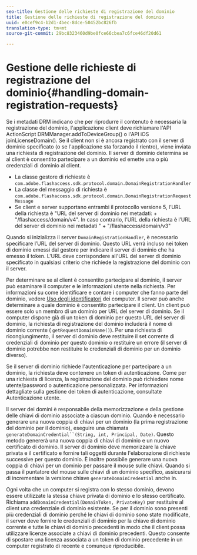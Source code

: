 ```yaml
---
seo-title: Gestione delle richieste di registrazione del dominio
title: Gestione delle richieste di registrazione del dominio
uuid: e0cef9c4-b2d1-4bec-8dce-50452bc826fb
translation-type: tm+mt
source-git-commit: 29bc8323460d9be0fce66cbea7c6fce46df20d61

---
```



# Gestione delle richieste di registrazione del dominio{#handling-domain-registration-requests}

Se i metadati DRM indicano che per riprodurre il contenuto è necessaria la registrazione del dominio, l&#39;applicazione client deve richiamare l&#39;API ActionScript DRMManager.addToDeviceGroup() o l&#39;API iOS joinLicenseDomain(). Se il client non si è ancora registrato con il server di dominio specificato (o se l&#39;applicazione sta forzando il rientro), viene inviata una richiesta di registrazione del dominio. Il server di dominio determina se al client è consentito partecipare a un dominio ed emette una o più credenziali di dominio al client.

* La classe gestore di richieste è `com.adobe.flashaccess.sdk.protocol.domain.DomainRegistrationHandler`
* La classe del messaggio di richiesta è `com.adobe.flashaccess.sdk.protocol.domain.DomainRegistrationRequestMessage`
* Se client e server supportano entrambi il protocollo versione 5, l’URL della richiesta è &quot;URL del server di dominio nei metadati: + &quot;/flashaccess/domain/v4&quot;. In caso contrario, l’URL della richiesta è l’URL del server di dominio nei metadati &quot; + &quot;/flashaccess/domain/v3&quot;

Quando si inizializza il server `DomainRegistrationHandler`, è necessario specificare l’URL del server di dominio. Questo URL verrà incluso nei token di dominio emessi dal gestore per indicare il server di dominio che ha emesso il token. L&#39;URL deve corrispondere all&#39;URL del server di dominio specificato in qualsiasi criterio che richiede la registrazione del dominio con il server.

Per determinare se al client è consentito partecipare al dominio, il server può esaminare il computer e le informazioni utente nella richiesta. Per informazioni su come identificare e contare i computer che fanno parte del dominio, vedere [Uso degli identificatori](../../aaxs-protecting-content/content-implementing-the-license-server/content-processing-aaxs-requests/content-using-machine-ids.md) dei computer. Il server può anche determinare a quale dominio è consentito partecipare il client. Un client può essere solo un membro di un dominio per URL del server di dominio. Se il computer dispone già di un token di dominio per questo URL del server di dominio, la richiesta di registrazione del dominio includerà il nome di dominio corrente ( `getRequestDomainName()`). Per una richiesta di ricongiungimento, il server di dominio deve restituire il set corrente di credenziali di dominio per questo dominio o restituire un errore (il server di dominio potrebbe non restituire le credenziali di dominio per un dominio diverso).

Se il server di dominio richiede l&#39;autenticazione per partecipare a un dominio, la richiesta deve contenere un token di autenticazione. Come per una richiesta di licenza, la registrazione del dominio può richiedere nome utente/password o autenticazione personalizzata. Per informazioni dettagliate sulla gestione dei token di autenticazione, consultate Autenticazione [](../../aaxs-protecting-content/content-introduction/content-usage-rules/content-authentication/content-user-authentication.md) utente.

Il server dei domini è responsabile della memorizzazione e della gestione delle chiavi di dominio associate a ciascun dominio. Quando è necessario generare una nuova coppia di chiavi per un dominio (la prima registrazione del dominio per il dominio), eseguire una chiamata `generateDomainCredential``(String, int, Principal, Date)`. Questo metodo genererà una nuova coppia di chiavi di dominio e un nuovo certificato di dominio. Il server di dominio deve memorizzare la chiave privata e il certificato e fornire tali oggetti durante l&#39;elaborazione di richieste successive per questo dominio. È inoltre possibile generare una nuova coppia di chiavi per un dominio per passare il mouse sulle chiavi. Quando si passa il puntatore del mouse sulle chiavi di un dominio specifico, assicurarsi di incrementare la versione chiave `generateDomainCredential` anche in.

Ogni volta che un computer si registra con lo stesso dominio, devono essere utilizzate la stessa chiave privata di dominio e lo stesso certificato. Richiama `addDomainCredential(DomainToken, PrivateKey)` per restituire al client una credenziale di dominio esistente. Se per il dominio sono presenti più credenziali di dominio perché le chiavi di dominio sono state modificate, il server deve fornire le credenziali di dominio per la chiave di dominio corrente e tutte le chiavi di dominio precedenti in modo che il client possa utilizzare licenze associate a chiavi di dominio precedenti. Questo consente di spostare una licenza associata a un token di dominio precedente in un computer registrato di recente e comunque riproducibile.
